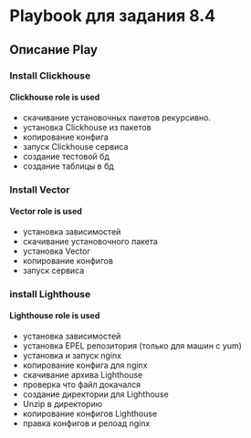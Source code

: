 # Playbook для задания 8.4

## Описание Play 

### Install Clickhouse
#### Clickhouse role is used
 - скачивание установочных пакетов рекурсивно.
 - установка Clickhouse из пакетов
 - копирование конфига
 - запуск Clickhouse сервиса
 - создание тестовой бд
 - создание таблицы в бд
### Install Vector
#### Vector role is used
 - установка зависимостей
 - скачивание установочного пакета
 - установка Vector
 - копирование конфигов
 - запуск сервиса
### install Lighthouse
#### Lighthouse role is used
 - установка зависимостей
 - установка EPEL репозитория (только для машин с yum)
 - установка и запуск nginx
 - копирование конфига для nginx
 - скачивание архива Lighthouse
 - проверка что файл докачался
 - создание директории для Lighthouse
 - Unzip в директорию
 - копирование конфигов Lighthouse
 - правка конфигов и релоад nginx

